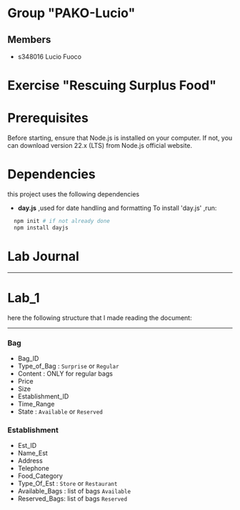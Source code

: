 # Group "PAKO-Lucio"

## Members
- s348016 Lucio Fuoco
# Exercise "Rescuing Surplus Food"

# Prerequisites
Before starting, ensure that Node.js is installed on your computer.
If not, you can download version 22.x (LTS) from Node.js official website.
# Dependencies

this project uses the following dependencies
-  **day.js** ,used for date handling and formatting
  To install 'day.js' ,run:
```sh
  npm init # if not already done 
  npm install dayjs
``` 
# Lab Journal
___
# Lab_1
here the following structure that I made reading the document:
- - -
### Bag
- Bag_ID
- Type_of_Bag : `Surprise` or `Regular`
- Content : ONLY for regular bags
- Price
- Size
- Establishment_ID
- Time_Range
- State : `Available` or `Reserved`

### Establishment
- Est_ID
- Name_Est
- Address
- Telephone
- Food_Category
- Type_Of_Est : `Store` or `Restaurant`
- Available_Bags : list of bags `Available`
- Reserved_Bags: list of bags `Reserved`

###


